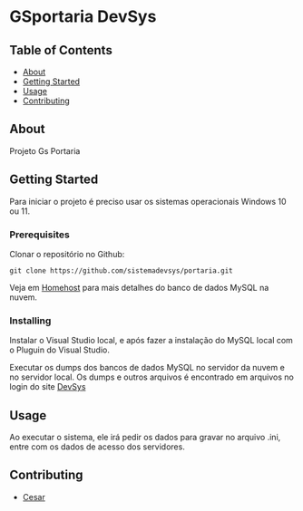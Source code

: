 # GSportaria DevSys

## Table of Contents

- [About](#about)
- [Getting Started](#getting_started)
- [Usage](#usage)
- [Contributing](#CONTRIBUTING)

## About <a name = "about"></a>

Projeto Gs Portaria

## Getting Started <a name = "getting_started"></a>


Para iniciar o projeto é preciso usar os sistemas operacionais Windows 10 ou 11.

### Prerequisites

Clonar o repositório no Github:

```
git clone https://github.com/sistemadevsys/portaria.git
```

Veja em [Homehost](https://homehost.com.br) para mais detalhes do banco de dados MySQL na nuvem.

### Installing

Instalar o Visual Studio local, e após fazer a instalação do MySQL local com o Pluguin do Visual Studio.

Executar os dumps dos bancos de dados MySQL no servidor da nuvem e no servidor local.
Os dumps e outros arquivos é encontrado em arquivos no login do site [DevSys](https://devsys.com.br)

## Usage <a name = "usage"></a>

Ao executar o sistema, ele irá pedir os dados para gravar no arquivo .ini, entre com os dados de acesso dos servidores.

## Contributing <a name = "CONTRIBUTING"></a>
- [Cesar](https://CesarAugusto88.github.io)